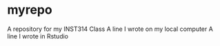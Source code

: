 # myrepo
A repository for my INST314 Class 
A line I wrote on my local computer 
A line I wrote in Rstudio 
